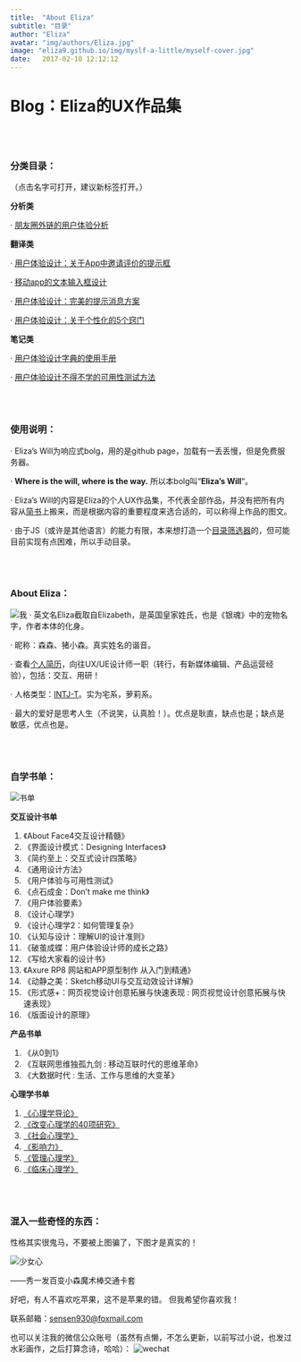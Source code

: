 ```yaml
---
title:  "About Eliza"
subtitle: "目录"
author: "Eliza"
avatar: "img/authors/Eliza.jpg"
image: "eliza9.github.io/img/myslf-a-little/myself-cover.jpg"
date:   2017-02-10 12:12:12
---
```



# Blog：Eliza的UX作品集

<br>
<br/>

### 分类目录：

（点击名字可打开，建议新标签打开。）



**分析类**

· [朋友圈外链的用户体验分析](https://eliza9.github.io/#/2017/02/08/UX-in-wechat-coments)


**翻译类**

· [用户体验设计：关于App中邀请评价的提示框](https://eliza9.github.io/#/2016/06/28/prompting-for-app-review)

· [移动app的文本输入框设计](https://eliza9.github.io/#/2016/06/28/text-fields-in-mobile-app)

· [用户体验设计：完美的提示消息方案](https://eliza9.github.io/#/2016/07/29/designing-the-perfect-notification-ux)

· [用户体验设计：关于个性化的5个窍门](https://eliza9.github.io/#/2016/05/30/5tips)


**笔记类**

· [用户体验设计字典的使用手册](https://eliza9.github.io/#/2017/02/06/read-Designing-Interfaces)

· [用户体验设计不得不学的可用性测试方法](https://eliza9.github.io/#/2017/01/26/Usability-Test-Method)



<br>
<br/>

### 使用说明：

· Eliza’s Will为响应式bolg，用的是github page，加载有一丢丢慢，但是免费服务器。

· **Where is the will, where is the way.** 所以本bolg叫“**Eliza’s Will**“。

· Eliza’s Will的内容是Eliza的个人UX作品集，不代表全部作品，并没有把所有内容从[简书](http://www.jianshu.com/u/3e3c20d7a80c)上搬来，而是根据内容的重要程度来选合适的，可以称得上作品的图文。

· 由于JS（或许是其他语言）的能力有限，本来想打造一个[目录筛选器](eliza9.github.io/_posts/demo/index.html)的，但可能目前实现有点困难，所以手动目录。


<br>
<br/>

### About Eliza：

![我](eliza9.github.io/img/myslf-a-little/sensen.jpg)
· 英文名Eliza截取自Elizabeth，是英国皇家姓氏，也是《银魂》中的宠物名字，作者本体的化身。

· 昵称：森森、猪小森。真实姓名的谐音。

· 查看[个人简历](https://pan.baidu.com/s/1o8CZndg)，向往UX/UE设计师一职（转行，有新媒体编辑、产品运营经验），包括：交互、用研！

· 人格类型：[INTJ-T](https://www.16personalities.com/ch/intj-%E4%BA%BA%E6%A0%BC)。实为宅系，萝莉系。

· 最大的爱好是思考人生（不说笑，认真脸！）。优点是耿直，缺点也是；缺点是敏感，优点也是。


<br>
<br/>

### 自学书单：

![书单 ](eliza9.github.io/img/myslf-a-little/book.jpg)

**交互设计书单**

1. 《About Face4交互设计精髓》
2. 《界面设计模式：Designing Interfaces》
3. 《简约至上：交互式设计四策略》
4. 《通用设计方法》
5. 《用户体验与可用性测试》
6. 《点石成金：Don’t make me think》
7. 《用户体验要素》
8. 《设计心理学》
9. 《设计心理学2：如何管理复杂》
10. 《认知与设计：理解UI的设计准则》
11. 《破茧成蝶：用户体验设计师的成长之路》
12. 《写给大家看的设计书》
13. 《Axure RP8 网站和APP原型制作 从入门到精通》
14. 《动静之美：Sketch移动UI与交互动效设计详解》
15. 《形式感+：网页视觉设计创意拓展与快速表现 : 网页视觉设计创意拓展与快速表现》
16. 《版面设计的原理》


**产品书单**

1. 《从0到1》
2. 《互联网思维独孤九剑 : 移动互联时代的思维革命》
3. 《大数据时代 : 生活、工作与思维的大变革》


**心理学书单**

1. [《心理学导论》](https://book.douban.com/subject/6774366/)
2. [《改变心理学的40项研究》](https://book.douban.com/subject/5248516/)
3. [《社会心理学》](https://book.douban.com/subject/1476651/)
4. [《影响力》](https://book.douban.com/subject/1786387/)
5. [《管理心理学》](https://book.douban.com/subject/2992470/)
6. [《临床心理学》](https://book.douban.com/subject/1208042/)


<br>
<br/>

### 混入一些奇怪的东西：

性格其实很鬼马，不要被上图骗了，下图才是真实的！

![少女心](eliza9.github.io/img/myslf-a-little/WechatIMG1.jpg)

——秀一发百变小森魔术棒交通卡套

好吧，有人不喜欢吃苹果，这不是苹果的错。
但我希望你喜欢我！

联系邮箱：sensen930@foxmail.com

也可以关注我的微信公众账号（虽然有点懒，不怎么更新，以前写过小说，也发过水彩画作，之后打算念诗，哈哈）：
![wechat](eliza9.github.io/img/myslf-a-little/二维码.jpg)
